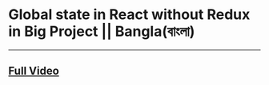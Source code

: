 # Global state in React without Redux in Big Project || Bangla(বাংলা)

______

## [Full Video](https://youtu.be/pjPTemhehts)
